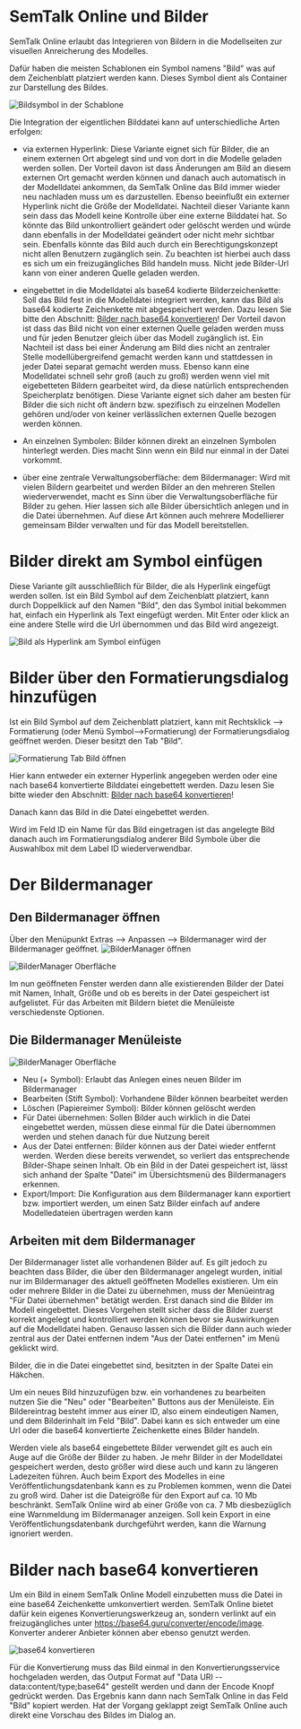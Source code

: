 # SemTalk Online und Bilder

SemTalk Online erlaubt das Integrieren von Bildern in die Modellseiten zur visuellen Anreicherung des Modelles.

Dafür haben die meisten Schablonen ein Symbol namens "Bild" was auf dem Zeichenblatt platziert werden kann. Dieses Symbol dient als Container zur Darstellung des Bildes.

![Bildsymbol in der Schablone](./images/bildermanager/bildschablone.PNG)

Die Integration der eigentlichen Bilddatei kann auf unterschiedliche Arten erfolgen:

* via externen Hyperlink: Diese Variante eignet sich für Bilder, die an einem externen Ort abgelegt sind und von dort in die Modelle geladen werden sollen. Der Vorteil davon ist dass Änderungen am Bild an diesem externen Ort gemacht werden können und danach auch automatisch in der Modelldatei ankommen, da SemTalk Online das Bild immer wieder neu nachladen muss um es darzustellen. Ebenso beeinflußt ein externer Hyperlink nicht die Größe der Modelldatei.
Nachteil dieser Variante kann sein dass das Modell keine Kontrolle über eine externe Bilddatei hat. So könnte das Bild unkontrolliert geändert oder gelöscht werden und würde dann ebenfalls in der Modelldatei geändert oder nicht mehr sichtbar sein. Ebenfalls könnte das Bild auch durch ein Berechtigungskonzept nicht allen Benutzern zugänglich sein. 
Zu beachten ist hierbei auch dass es sich um ein freizugängliches Bild handeln muss. Nicht jede Bilder-Url kann von einer anderen Quelle geladen werden.
* eingebettet in die Modelldatei als base64 kodierte Bilderzeichenkette: Soll das Bild fest in die Modelldatei integriert werden, kann das Bild als base64 kodierte Zeichenkette mit abgespeichert werden. Dazu lesen Sie bitte den Abschnitt: [Bilder nach base64 konvertieren](./Bilder-Manager#bilder-nach-base64-konvertieren)!
Der Vorteil davon ist dass das Bild nicht von einer externen Quelle geladen werden muss und für jeden Benutzer gleich über das Modell zugänglich ist. Ein Nachteil ist dass bei einer Änderung am Bild dies nicht an zentraler Stelle modellübergreifend gemacht werden kann und stattdessen in jeder Datei separat gemacht werden muss. Ebenso kann eine Modelldatei schnell sehr groß (auch zu groß) werden wenn viel mit eigebetteten Bildern gearbeitet wird, da diese natürlich entsprechenden Speicherplatz benötigen.
Diese Variante eignet sich daher am besten für Bilder die sich nicht oft ändern bzw. spezifisch zu einzelnen Modellen gehören und/oder von keiner verlässlichen externen Quelle bezogen werden können.

* An einzelnen Symbolen: Bilder können direkt an einzelnen Symbolen hinterlegt werden. Dies macht Sinn wenn ein Bild nur einmal in der Datei vorkommt.
* über eine zentrale Verwaltungsoberfläche: dem Bildermanager: Wird mit vielen Bildern gearbeitet und werden Bilder an den mehreren Stellen wiederverwendet, macht es Sinn über die Verwaltungsoberfläche für Bilder zu gehen. Hier lassen sich alle Bilder übersichtlich anlegen und in die Datei übernehmen. Auf diese Art können auch mehrere Modellierer gemeinsam Bilder verwalten und für das Modell bereitstellen.

# Bilder direkt am Symbol einfügen

Diese Variante gilt ausschließlich für Bilder, die als Hyperlink eingefügt werden sollen.
Ist ein Bild Symbol auf dem Zeichenblatt platziert, kann durch Doppelklick auf den Namen "Bild", den das Symbol initial bekommen hat, einfach ein Hyperlink als Text eingefügt werden.
Mit Enter oder klick an eine andere Stelle wird die Url übernommen und das Bild wird angezeigt.

![Bild als Hyperlink am Symbol einfügen](./images/bildermanager/bildurlamsymbol.png)


# Bilder über den Formatierungsdialog hinzufügen

Ist ein Bild Symbol auf dem Zeichenblatt platziert, kann mit Rechtsklick --> Formatierung (oder Menü Symbol-->Formatierung) der Formatierungsdialog geöffnet werden. Dieser besitzt den Tab "Bild".

![Formatierung Tab Bild öffnen](./images/bildermanager/bildformatierung.png)

Hier kann entweder ein externer Hyperlink angegeben werden oder eine nach base64 konvertierte Bilddatei eingebettett werden. Dazu lesen Sie bitte wieder den Abschnitt: [Bilder nach base64 konvertieren](./Bilder-Manager#bilder-nach-base64-konvertieren)!

Danach kann das Bild in die Datei eingebettet werden.

Wird im Feld ID ein Name für das Bild eingetragen ist das angelegte Bild danach auch im Formatierungsdialog anderer Bild Symbole über die Auswahlbox mit dem Label ID wiederverwendbar.


# Der Bildermanager

## Den Bildermanager öffnen

Über den Menüpunkt Extras --> Anpassen --> Bildermanager wird der Bildermanager geöffnet.
![BilderManager öffnen](./images/bildermanager/bildermanager.png)

![BilderManager Oberfläche](./images/bildermanager/bildermanagercontrol.png)

Im nun geöffneten Fenster werden dann alle existierenden Bilder der Datei mit Namen, Inhalt, Größe und ob es bereits in der Datei gespeichert ist aufgelistet. 
Für das Arbeiten mit Bildern bietet die Menüleiste verschiedenste Optionen.

## Die Bildermanager Menüleiste

![BilderManager Oberfläche](./images/bildermanager/bildermanagermenue.png)

* Neu (+ Symbol): Erlaubt das Anlegen eines neuen Bilder im Bildermanager
* Bearbeiten (Stift Symbol): Vorhandene Bilder können bearbeitet werden
* Löschen (Papiereimer Symbol): Bilder können gelöscht werden
* Für Datei übernehmen: Sollen Bilder auch wirklich in die Datei eingebettet werden, müssen diese einmal für die Datei übernommen werden und stehen danach für due Nutzung bereit
* Aus der Datei entfernen: Bilder können aus der Datei wieder entfernt werden. Werden diese bereits verwendet, so verliert das entsprechende Bilder-Shape seinen Inhalt. Ob ein Bild in der Datei gespeichert ist, lässt sich anhand der Spalte "Datei" im Übersichtsmenü des Bildermanagers erkennen.
* Export/Import: Die Konfiguration aus dem Bildermanager kann exportiert bzw. importiert werden, um einen Satz Bilder einfach auf andere Modelledateien übertragen werden kann

## Arbeiten mit dem Bildermanager

Der Bildermanager listet alle vorhandenen Bilder auf. Es gilt jedoch zu beachten dass Bilder, die über den Bildermanager angelegt wurden, initial nur im Bildermanager des aktuell geöffneten Modelles existieren. Um ein oder mehrere Bilder in die Datei zu übernehmen, muss der Menüeintrag "Für Datei übernehmen" betätigt werden. Erst danach sind die Bilder im Modell eingebettet. Dieses Vorgehen stellt sicher dass die Bilder zuerst korrekt angelegt und kontrolliert werden können bevor sie Auswirkungen auf die Modelldatei haben. Genauso lassen sich die Bilder dann auch wieder zentral aus der Datei entfernen indem "Aus der Datei entfernen" im Menü geklickt wird.

Bilder, die in die Datei eingebettet sind, besitzten in der Spalte Datei ein Häkchen.

Um ein neues Bild hinzuzufügen bzw. ein vorhandenes zu bearbeiten nutzen Sie die "Neu" oder "Bearbeiten" Buttons aus der Menüleiste. Ein Bildereintrag besteht immer aus einer ID, also einem eindeutigen Namen, und dem Bilderinhalt im Feld "Bild". Dabei kann es sich entweder um eine Url oder die base64 konvertierte Zeichenkette eines Bilder handeln.

Werden viele als base64 eingebettete Bilder verwendet gilt es auch ein Auge auf die Größe der Bilder zu haben. Je mehr Bilder in der Modelldatei gespeichert werden, desto größer wird diese auch und kann zu längeren Ladezeiten führen. Auch beim Export des Modelles in eine Veröffentlichungsdatenbank kann es zu Problemen kommen, wenn die Datei zu groß wird. Daher ist die Dateigröße für den Export auf ca. 10 Mb beschränkt. SemTalk Online wird ab einer Größe von ca. 7 Mb diesbezüglich eine Warnmeldung im Bildermanager anzeigen. Soll kein Export in eine Veröffentlichungsdatenbank durchgeführt werden, kann die Warnung ignoriert werden.



# Bilder nach base64 konvertieren

Um ein Bild in einem SemTalk Online Modell einzubetten muss die Datei in eine base64 Zeichenkette umkonvertiert werden.
SemTalk Online bietet dafür kein eigenes Konvertierungswerkzeug an, sondern verlinkt auf ein freizugängliches unter https://base64.guru/converter/encode/image. Konverter anderer Anbieter können aber ebenso genutzt werden.

![base64 konvertieren](./images/bildermanager/konverter.PNG)

Für die Konvertierung muss das Bild einmal in den Konvertierungsservice hochgeladen werden, das Output Format auf "Data URI -- data:content/type;base64" gestellt werden und dann der Encode Knopf gedrückt werden. 
Das Ergebnis kann dann nach SemTalk Online in das Feld "Bild" kopiert werden. Hat der Vorgang geklappt zeigt SemTalk Online auch direkt eine Vorschau des Bildes im Dialog an.





